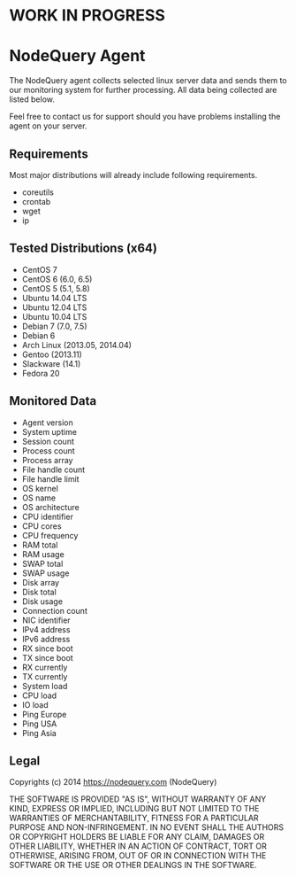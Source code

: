 # WORK IN PROGRESS


NodeQuery Agent
===============

The NodeQuery agent collects selected linux server data and sends them to
our monitoring system for further processing. All data being collected
are listed below.

Feel free to contact us for support should you have problems installing
the agent on your server.

Requirements
------------

Most major distributions will already include following requirements.

* coreutils
* crontab
* wget
* ip

Tested Distributions (x64)
--------------------------

* CentOS 7
* CentOS 6 (6.0, 6.5)
* CentOS 5 (5.1, 5.8)
* Ubuntu 14.04 LTS
* Ubuntu 12.04 LTS
* Ubuntu 10.04 LTS
* Debian 7 (7.0, 7.5)
* Debian 6
* Arch Linux (2013.05, 2014.04)
* Gentoo (2013.11)
* Slackware (14.1)
* Fedora 20

Monitored Data
--------------

* Agent version
* System uptime
* Session count
* Process count
* Process array
* File handle count
* File handle limit
* OS kernel
* OS name
* OS architecture
* CPU identifier
* CPU cores
* CPU frequency
* RAM total
* RAM usage
* SWAP total
* SWAP usage
* Disk array
* Disk total
* Disk usage
* Connection count
* NIC identifier
* IPv4 address
* IPv6 address
* RX since boot
* TX since boot
* RX currently
* TX currently
* System load
* CPU load
* IO load
* Ping Europe
* Ping USA
* Ping Asia

Legal
-----

Copyrights (c) 2014 https://nodequery.com (NodeQuery)

THE SOFTWARE IS PROVIDED "AS IS", WITHOUT WARRANTY OF ANY KIND, EXPRESS OR
IMPLIED, INCLUDING BUT NOT LIMITED TO THE WARRANTIES OF MERCHANTABILITY,
FITNESS FOR A PARTICULAR PURPOSE AND NON-INFRINGEMENT. IN NO EVENT SHALL THE
AUTHORS OR COPYRIGHT HOLDERS BE LIABLE FOR ANY CLAIM, DAMAGES OR OTHER
LIABILITY, WHETHER IN AN ACTION OF CONTRACT, TORT OR OTHERWISE, ARISING FROM,
OUT OF OR IN CONNECTION WITH THE SOFTWARE OR THE USE OR OTHER DEALINGS IN
THE SOFTWARE.
